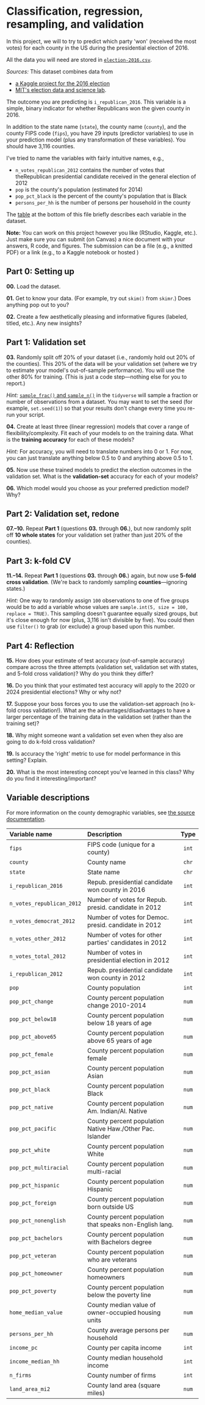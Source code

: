 # Classification, regression, resampling, and validation

In this project, we will to try to predict which party 'won' (received the most votes) for each county in the US during the presidential election of 2016.

All the data you will need are stored in [`election-2016.csv`](https://raw.githack.com/edrubin/EC524W22/master/projects/001/election-2016.csv).

*Sources:* This dataset combines data from 

- [a Kaggle project for the 2016 election](https://www.kaggle.com/benhamner/2016-us-election?select=county_facts.csv)
- [MIT's election data and science lab](https://dataverse.harvard.edu/dataset.xhtml?persistentId=doi:10.7910/DVN/VOQCHQ).

The outcome you are predicting  is `i_republican_2016`. This variable is a simple, binary indicator for whether Republicans won the given county in 2016. 

In addition to the state name (`state`), the county name (`county`), and the county FIPS code (`fips`), you have 29 inputs (predictor variables) to use in your prediction model (plus any transformation of these variables). You should have 3,116 counties.

I've tried to name the variables with fairly intuitive names, e.g.,

- `n_votes_republican_2012` contains the number of votes that theRepublican presidential candidate received in the general election of 2012
- `pop` is the county's population (estimated for 2014)
- `pop_pct_black` is the percent of the county's population that is Black
- `persons_per_hh` is the number of persons per household in the county

The [table](https://github.com/edrubin/EC524W22/tree/master/projects/project-001#variable-descriptions) at the bottom of this file briefly describes each variable in the dataset. 

**Note:** You can work on this project however you like (RStudio, Kaggle, etc.). Just make sure you can submit (on Canvas) a nice document with your answers, R code, and figures. The submission can be a file (e.g., a knitted PDF) or a link (e.g., to a Kaggle notebook or hosted )

## Part 0: Setting up

**00\.** Load the dataset.

**01\.** Get to know your data. (For example, try out `skim()` from `skimr`.) Does anything pop out to you?

**02\.** Create a few aesthetically pleasing and informative figures (labeled, titled, etc.). Any new insights?

## Part 1: Validation set

**03\.** Randomly split off 20% of your dataset (i.e., randomly hold out 20% of the counties). This 20% of the data will be your validation set (where we try to estimate your model's out-of-sample performance). You will use the other 80% for training. (This is just a code step—nothing else for you to report.)

*Hint:* [`sample_frac()` and `sample_n()`](https://dplyr.tidyverse.org/reference/sample_n.html) in the `tidyverse` will sample a fraction or number of observations from a dataset. You may want to set the seed (for example, `set.seed(1)`) so that your results don't change every time you re-run your script.

**04\.** Create at least three (linear regression) models that cover a range of flexibility/complexity. Fit each of your models to on the training data. What is the **training accuracy** for each of these models?

*Hint:* For accuracy, you will need to translate numbers into 0 or 1. For now, you can just translate anything below 0.5 to 0 and anything above 0.5 to 1.

**05\.** Now use these trained models to predict the election outcomes in the validation set. What is the **validation-set** accuracy for each of your models?

**06\.** Which model would you choose as your preferred prediction model? Why?

## Part 2: Validation set, redone

**07\.–10\.** Repeat **Part 1** (questions **03\.** through **06\.**), but now randomly split off **10 whole states** for your validation set (rather than just 20% of the counties).

## Part 3: k-fold CV

**11\.–14\.** Repeat **Part 1** (questions **03\.** through **06\.**) again, but now use **5-fold cross validation**. (We're back to randomly sampling **counties**—ignoring states.)

*Hint:* One way to randomly assign `100` observations to one of five groups would be to add a variable whose values are `sample.int(5, size = 100, replace = TRUE)`. This sampling doesn't guarantee equally sized groups, but it's close enough for now (plus, 3,116 isn't divisible by five). You could then use `filter()` to grab (or exclude) a group based upon this number.

## Part 4: Reflection

**15\.** How does your estimate of test accuracy (out-of-sample accuracy) compare across the three attempts (validation set, validation set with states, and 5-fold cross validation)? Why do you think they differ?

**16\.** Do you think that your estimated test accuracy will apply to the 2020 or 2024 presidential elections? Why or why not?

**17\.** Suppose your boss forces you to use the validation-set approach (no k-fold cross validation!). What are the advantages/disadvantages to have a larger percentage of the training data in the validation set (rather than the training set)?

**18\.** Why might someone want a validation set even when they also are going to do k-fold cross validation?

**19\.** Is accuracy the 'right' metric to use for model performance in this setting? Explain.

**20\.** What is the most interesting concept you've learned in this class? Why do you find it interesting/important?

## Variable descriptions

For more information on the county demographic variables, see [the source documentation](https://dataverse.harvard.edu/dataset.xhtml?persistentId=doi:10.7910/DVN/VOQCHQ).

| Variable name | Description | Type |
|:----|:----|:---:|
| `fips`                   | FIPS code (unique for a county)                             | `int` |
| `county`                 | County name                                                 | `chr` |
| `state`                  | State name                                                  | `chr` |
| `i_republican_2016`      | Repub. presidential candidate won county in 2016            | `int` |
| `n_votes_republican_2012`| Number of votes for Repub. presid. candidate in 2012        | `int` |
| `n_votes_democrat_2012`  | Number of votes for Democ. presid. candidate in 2012        | `int` |
| `n_votes_other_2012`     | Number of votes for other parties' candidates in 2012       | `int` |
| `n_votes_total_2012`     | Number of votes in presidential election in 2012            | `int` |
| `i_republican_2012`      | Repub. presidential candidate won county in 2012            | `int` |
| `pop`                    | County population                                           | `int` |
| `pop_pct_change`         | County percent population change 2010-2014                  | `num` |
| `pop_pct_below18`        | County percent population below 18 years of age             | `num` |
| `pop_pct_above65`        | County percent population above 65 years of age             | `num` |
| `pop_pct_female`         | County percent population female                            | `num` |
| `pop_pct_asian`          | County percent population Asian                             | `num` |
| `pop_pct_black`          | County percent population Black                             | `num` |
| `pop_pct_native`         | County percent population Am. Indian/Al. Native             | `num` |
| `pop_pct_pacific`        | County percent population Native Haw./Other Pac. Islander   | `num` |
| `pop_pct_white`          | County percent population White                             | `num` |
| `pop_pct_multiracial`    | County percent population multi-racial                      | `num` |
| `pop_pct_hispanic`       | County percent population Hispanic                          | `num` |
| `pop_pct_foreign`        | County percent population born outside US                   | `num` |
| `pop_pct_nonenglish`     | County percent population that speaks non-English lang.     | `num` |
| `pop_pct_bachelors`      | County percent population with Bachelors degree             | `num` |
| `pop_pct_veteran`        | County percent population who are veterans                  | `num` |
| `pop_pct_homeowner`      | County percent population homeowners                        | `num` |
| `pop_pct_poverty`        | County percent population below the poverty line            | `num` |
| `home_median_value`      | County median value of owner-occupied housing units         | `num` |
| `persons_per_hh`         | County average persons per household                        | `num` |
| `income_pc`              | County per capita income                                    | `int` |
| `income_median_hh`       | County median household income                              | `int` |
| `n_firms`                | County number of firms                                      | `int` |
| `land_area_mi2`          | County land area (square miles)                             | `num` |